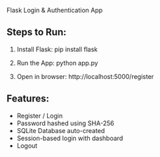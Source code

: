 Flask Login & Authentication App

Steps to Run:
-------------
1. Install Flask:
   pip install flask

2. Run the App:
   python app.py

3. Open in browser:
   http://localhost:5000/register

Features:
---------
- Register / Login
- Password hashed using SHA-256
- SQLite Database auto-created
- Session-based login with dashboard
- Logout
